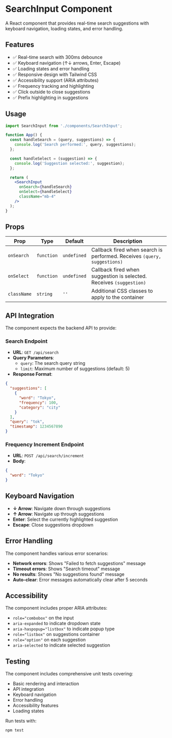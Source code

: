 # SearchInput Component

A React component that provides real-time search suggestions with keyboard navigation, loading states, and error handling.

## Features

- ✅ Real-time search with 300ms debounce
- ✅ Keyboard navigation (↑↓ arrows, Enter, Escape)
- ✅ Loading states and error handling
- ✅ Responsive design with Tailwind CSS
- ✅ Accessibility support (ARIA attributes)
- ✅ Frequency tracking and highlighting
- ✅ Click outside to close suggestions
- ✅ Prefix highlighting in suggestions

## Usage

```jsx
import SearchInput from './components/SearchInput';

function App() {
  const handleSearch = (query, suggestions) => {
    console.log('Search performed:', query, suggestions);
  };

  const handleSelect = (suggestion) => {
    console.log('Suggestion selected:', suggestion);
  };

  return (
    <SearchInput
      onSearch={handleSearch}
      onSelect={handleSelect}
      className="mb-4"
    />
  );
}
```

## Props

| Prop | Type | Default | Description |
|------|------|---------|-------------|
| `onSearch` | `function` | `undefined` | Callback fired when search is performed. Receives `(query, suggestions)` |
| `onSelect` | `function` | `undefined` | Callback fired when suggestion is selected. Receives `(suggestion)` |
| `className` | `string` | `''` | Additional CSS classes to apply to the container |

## API Integration

The component expects the backend API to provide:

### Search Endpoint
- **URL**: `GET /api/search`
- **Query Parameters**:
  - `query`: The search query string
  - `limit`: Maximum number of suggestions (default: 5)
- **Response Format**:
```json
{
  "suggestions": [
    {
      "word": "Tokyo",
      "frequency": 100,
      "category": "city"
    }
  ],
  "query": "tok",
  "timestamp": 1234567890
}
```

### Frequency Increment Endpoint
- **URL**: `POST /api/search/increment`
- **Body**:
```json
{
  "word": "Tokyo"
}
```

## Keyboard Navigation

- **↓ Arrow**: Navigate down through suggestions
- **↑ Arrow**: Navigate up through suggestions
- **Enter**: Select the currently highlighted suggestion
- **Escape**: Close suggestions dropdown

## Error Handling

The component handles various error scenarios:

- **Network errors**: Shows "Failed to fetch suggestions" message
- **Timeout errors**: Shows "Search timeout" message
- **No results**: Shows "No suggestions found" message
- **Auto-clear**: Error messages automatically clear after 5 seconds

## Accessibility

The component includes proper ARIA attributes:

- `role="combobox"` on the input
- `aria-expanded` to indicate dropdown state
- `aria-haspopup="listbox"` to indicate popup type
- `role="listbox"` on suggestions container
- `role="option"` on each suggestion
- `aria-selected` to indicate selected suggestion

## Testing

The component includes comprehensive unit tests covering:

- Basic rendering and interaction
- API integration
- Keyboard navigation
- Error handling
- Accessibility features
- Loading states

Run tests with:
```bash
npm test
```